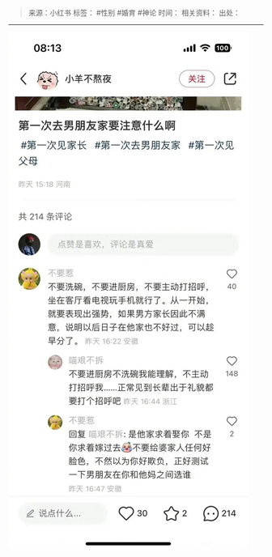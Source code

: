 > 来源：小红书
> 标签： #性别 #婚育 #神论 
> 时间：
> 相关资料：
> 出处：
***
[![IMG_20230302_174837_193_1.jpg](https://raw.githubusercontent.com/bluntvoice/mypic/main/IMG_20230302_174837_193_1.jpg)](https://raw.githubusercontent.com/bluntvoice/mypic/main/IMG_20230302_174837_193_1.jpg)
